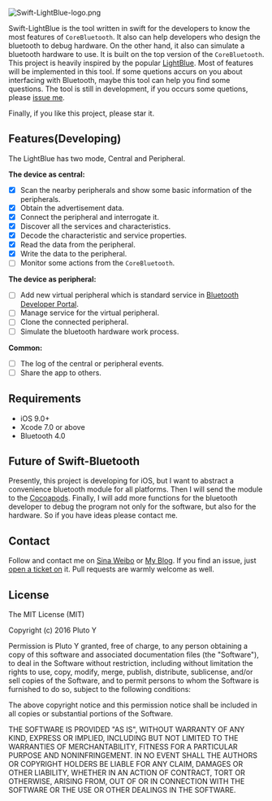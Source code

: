 ![Swift-LightBlue-logo.png](https://raw.githubusercontent.com/Pluto-Y/Swift-LightBlue/master/images/logo.png)

Swift-LightBlue is the tool written in swift for the developers to know the most features of `CoreBluetooth`. It also can help developers who design the bluetooth to debug hardware. On the other hand, it also can simulate a bluetooth hardware to use. It is built on the top version of the `CoreBluetooth`. This project is heavily inspired by the popular [LightBlue](https://itunes.apple.com/cn/app/lightblue-bluetooth-low-energy/id557428110?mt=8). Most of features will be implemented in this tool. If some quetions accurs on you about interfacing with Bluetooth, maybe this tool can help you find some questions. The tool is still in development, if you occurs some quetions, please [issue me](https://github.com/Pluto-Y/Swift-LightBlue/issues).

Finally, if you like this project, please star it.


## Features(Developing)

The LightBlue has two mode, Central and Peripheral.

**The device as central:**
- [x] Scan the nearby peripherals and show some basic information of the peripherals.
- [x] Obtain the advertisement data.
- [x] Connect the peripheral and interrogate it.
- [x] Discover all the services and characteristics.
- [x] Decode the characteristic and service properties.
- [x] Read the data from the peripheral.
- [x] Write the data to the peripheral.
- [ ] Monitor some actions from the `CoreBluetooth`.

**The device as peripheral:**
- [ ] Add new virtual peripheral which is standard service in [Bluetooth Developer Portal](https://developer.bluetooth.org/gatt/services/Pages/ServicesHome.aspx).
- [ ] Manage service for the virtual peripheral.
- [ ] Clone the connected peripheral.
- [ ] Simulate the bluetooth hardware work process.

**Common:**
- [ ] The log of the central or peripheral events.
- [ ] Share the app to others.

## Requirements

* iOS 9.0+
* Xcode 7.0 or above
* Bluetooth 4.0

## Future of Swift-Bluetooth

Presently, this project is developing for iOS, but I want to abstract a convenience bluetooth module for all platforms. Then I will send the module to the [Cocoapods](http://www.cocoapods.org). Finally, I will add more functions for the bluetooth developer to debug the program not only for the software, but also for the hardware. So if you have ideas please contact me.

## Contact

Follow and contact me on [Sina Weibo](http://weibo.com/5690716723/info) or [My Blog](http://www.pluto-y.com). If you find an issue, just [open a ticket on](https://github.com/Pluto-Y/Swift-LightBlue/issues/new) it. Pull requests are warmly welcome as well.

## License

The MIT License (MIT)

Copyright (c) 2016 Pluto Y

Permission is Pluto Y granted, free of charge, to any person obtaining a copy
of this software and associated documentation files (the "Software"), to deal
in the Software without restriction, including without limitation the rights
to use, copy, modify, merge, publish, distribute, sublicense, and/or sell
copies of the Software, and to permit persons to whom the Software is
furnished to do so, subject to the following conditions:

The above copyright notice and this permission notice shall be included in
all copies or substantial portions of the Software.

THE SOFTWARE IS PROVIDED "AS IS", WITHOUT WARRANTY OF ANY KIND, EXPRESS OR
IMPLIED, INCLUDING BUT NOT LIMITED TO THE WARRANTIES OF MERCHANTABILITY,
FITNESS FOR A PARTICULAR PURPOSE AND NONINFRINGEMENT. IN NO EVENT SHALL THE
AUTHORS OR COPYRIGHT HOLDERS BE LIABLE FOR ANY CLAIM, DAMAGES OR OTHER
LIABILITY, WHETHER IN AN ACTION OF CONTRACT, TORT OR OTHERWISE, ARISING FROM,
OUT OF OR IN CONNECTION WITH THE SOFTWARE OR THE USE OR OTHER DEALINGS IN
THE SOFTWARE.

